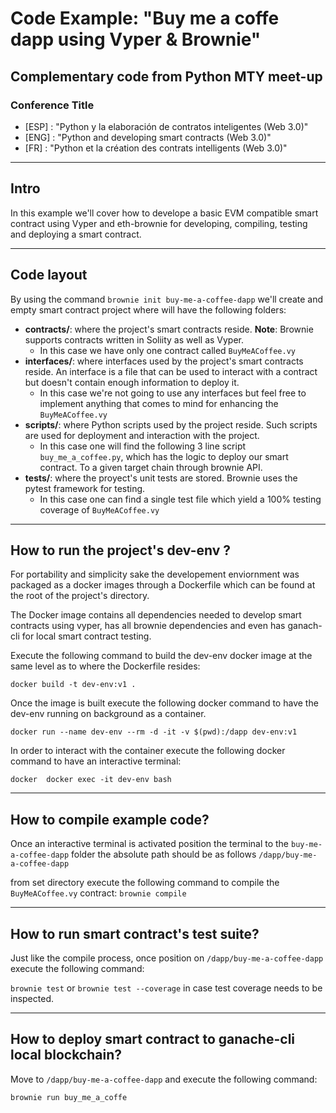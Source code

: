 # Code Example: "Buy me a coffe dapp using Vyper & Brownie"
## Complementary code from Python MTY meet-up
### Conference Title
- [ESP] : "Python y la elaboración de contratos inteligentes (Web 3.0)"
- [ENG] : "Python and developing smart contracts (Web 3.0)"
- [FR] : "Python et la création des contrats intelligents (Web 3.0)"
---
## Intro
In this example we'll cover how to develope a basic EVM compatible smart contract using Vyper and eth-brownie for developing, compiling, testing and deploying a smart contract.

---
## Code layout
By using the command `brownie init buy-me-a-coffee-dapp` we'll create and empty smart contract project where will have the following folders:

- **contracts/**: where the project's smart contracts reside. **Note**: Brownie supports contracts written in Soliity as well as Vyper.
  - In this case we have only one contract called `BuyMeACoffee.vy`
- **interfaces/**: where interfaces used by the project's smart contracts reside. An interface is a file that can be used to interact with a contract but doesn't contain enough information to deploy it.
  - In this case we're not going to use any interfaces but feel free to implement anything that comes to mind for enhancing the `BuyMeACoffee.vy`
- **scripts/**: where Python scripts used by the project reside. Such scripts are used for deployment and interaction with the project.
  - In this case one will find the following 3 line script `buy_me_a_coffee.py`, which has the logic to deploy our smart contract. To a given target chain through brownie API.
- **tests/**: where the proyect's unit tests are stored. Brownie uses the pytest framework for testing.
  - In this case one can find a single test file which yield a 100% testing coverage of `BuyMeACoffee.vy`
---
## How to run the project's dev-env ?
For portability and simplicity sake the developement enviornment was packaged as a docker images through a Dockerfile which can be found at the root of the project's directory.

The Docker image contains all dependencies needed to develop smart contracts using vyper, has all brownie dependencies and even has ganach-cli for local smart contract testing.

Execute the following command to build the dev-env docker image at the same level as to where the Dockerfile resides:

`docker build -t dev-env:v1 .`

Once the image is built execute the following docker command to have the dev-env running on background as a container.

`docker run --name dev-env --rm -d -it -v $(pwd):/dapp dev-env:v1`

In order to interact with the container execute the following docker command to have an interactive terminal:

`docker  docker exec -it dev-env bash`

---
## How to compile example code?
Once an interactive terminal is activated position the terminal to the `buy-me-a-coffee-dapp`
folder the absolute path should be as follows `/dapp/buy-me-a-coffee-dapp`

from set directory execute the following command to compile the `BuyMeACoffee.vy` contract: `brownie compile`

---

## How to run smart contract's test suite?

Just like the compile process, once position on `/dapp/buy-me-a-coffee-dapp` execute the following command:

`brownie test` or `brownie test --coverage` in case test coverage needs to be inspected.

---

## How to deploy smart contract to ganache-cli local blockchain?

Move to `/dapp/buy-me-a-coffee-dapp` and execute the following command:

`brownie run buy_me_a_coffe`
